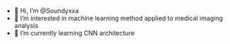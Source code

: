 - 👋 Hi, I’m @Soundyxxa
- 👀 I’m interested in machine learning method applied to medical imaging analysis
- 🌱 I’m currently learning CNN architecture


<!---
Soundyxxa/Soundyxxa is a ✨ special ✨ repository because its `README.md` (this file) appears on your GitHub profile.
You can click the Preview link to take a look at your changes.
--->
